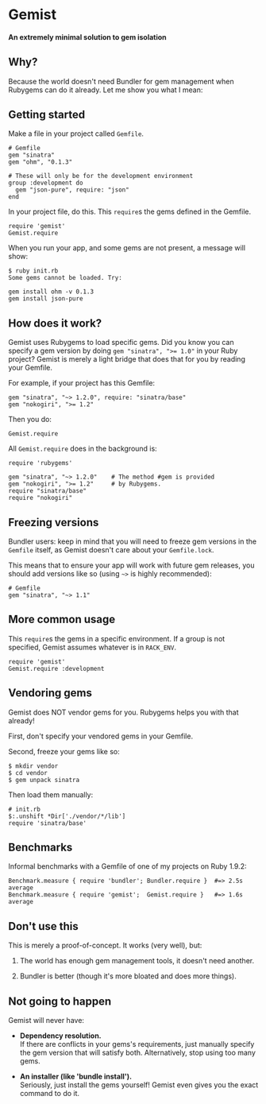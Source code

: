 # Gemist
#### An extremely minimal solution to gem isolation

## Why?

Because the world doesn't need Bundler for gem management when Rubygems can do 
it already. Let me show you what I mean:

## Getting started

Make a file in your project called `Gemfile`.

    # Gemfile
    gem "sinatra"
    gem "ohm", "0.1.3"
   
    # These will only be for the development environment
    group :development do
      gem "json-pure", require: "json"
    end

In your project file, do this.
This `require`s the gems defined in the Gemfile.

    require 'gemist'
    Gemist.require

When you run your app, and some gems are not present, a message will show:

    $ ruby init.rb
    Some gems cannot be loaded. Try:

    gem install ohm -v 0.1.3
    gem install json-pure

## How does it work?

Gemist uses Rubygems to load specific gems. Did you know you can specify a 
gem version by doing `gem "sinatra", ">= 1.0"` in your Ruby project? Gemist 
is merely a light bridge that does that for you by reading your Gemfile.

For example, if your project has this Gemfile:

    gem "sinatra", "~> 1.2.0", require: "sinatra/base"
    gem "nokogiri", ">= 1.2"

Then you do:

    Gemist.require

All `Gemist.require` does in the background is:

    require 'rubygems'

    gem "sinatra", "~> 1.2.0"    # The method #gem is provided
    gem "nokogiri", ">= 1.2"     # by Rubygems.
    require "sinatra/base"
    require "nokogiri"

## Freezing versions

Bundler users: keep in mind that you will need to freeze gem versions in the 
`Gemfile` itself, as Gemist doesn't care about your `Gemfile.lock`.

This means that to ensure your app will work with future gem releases, you 
should add versions like so (using `~>` is highly recommended):

    # Gemfile
    gem "sinatra", "~> 1.1"

## More common usage

This `require`s the gems in a specific environment. If a group is not 
specified, Gemist assumes whatever is in `RACK_ENV`.

    require 'gemist'
    Gemist.require :development

## Vendoring gems

Gemist does NOT vendor gems for you. Rubygems helps you with that already!

First, don't specify your vendored gems in your Gemfile.

Second, freeze your gems like so:

    $ mkdir vendor
    $ cd vendor
    $ gem unpack sinatra

Then load them manually:

    # init.rb
    $:.unshift *Dir['./vendor/*/lib']
    require 'sinatra/base'

## Benchmarks

Informal benchmarks with a Gemfile of one of my projects on Ruby 1.9.2:

    Benchmark.measure { require 'bundler'; Bundler.require }  #=> 2.5s average
    Benchmark.measure { require 'gemist';  Gemist.require }   #=> 1.6s average

## Don't use this

This is merely a proof-of-concept. It works (very well), but:

1. The world has enough gem management tools, it doesn't need another.

2. Bundler is better (though it's more bloated and does more things).

## Not going to happen

Gemist will never have:

- **Dependency resolution.**  
If there are conflicts in your gems's requirements, just manually specify the 
gem version that will satisfy both.  Alternatively, stop using too many gems.

- **An installer (like 'bundle install').**  
Seriously, just install the gems yourself! Gemist even gives you the exact 
command to do it.


